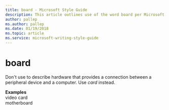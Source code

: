 ```yaml
---
title: board - Microsoft Style Guide
description: This article outlines use of the word board per Microsoft style guidelines, with an example.
author: pallep
ms.author: pallep
ms.date: 01/19/2018
ms.topic: article
ms.service: microsoft-writing-style-guide
---
```


# board

Don't use to describe hardware that provides a connection between a peripheral device and a computer. Use *card* instead.

**Examples**  
video card   
motherboard
